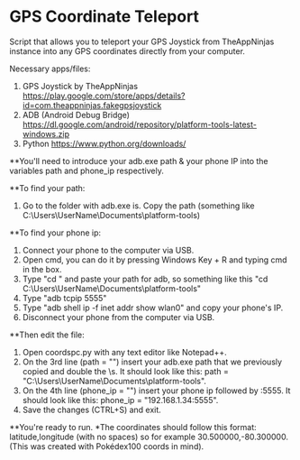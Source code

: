 # GPS Coordinate Teleport
Script that allows you to teleport your GPS Joystick from TheAppNinjas instance into any GPS coordinates directly from your computer.

Necessary apps/files:
1. GPS Joystick by TheAppNinjas https://play.google.com/store/apps/details?id=com.theappninjas.fakegpsjoystick
2. ADB (Android Debug Bridge) https://dl.google.com/android/repository/platform-tools-latest-windows.zip
3. Python https://www.python.org/downloads/

**You'll need to introduce your adb.exe path & your phone IP into the variables path and phone_ip respectively.

**To find your path:
1. Go to the folder with adb.exe is. Copy the path (something like C:\Users\UserName\Documents\platform-tools)

**To find your phone ip:
1. Connect your phone to the computer via USB.
2. Open cmd, you can do it by pressing Windows Key + R and typing cmd in the box.
3. Type "cd " and paste your path for adb, so something like this "cd C:\Users\UserName\Documents\platform-tools"
4. Type "adb tcpip 5555"
5. Type "adb shell ip -f inet addr show wlan0" and copy your phone's IP.
6. Disconnect your phone from the computer via USB.

**Then edit the file:
1. Open coordspc.py with any text editor like Notepad++.
2. On the 3rd line (path = "") insert your adb.exe path that we previously copied and double the \s. It should look like this: path = "C:\\Users\\UserName\\Documents\\platform-tools".
3. On the 4th line (phone_ip = "") insert your phone ip followed by :5555. It should look like this: phone_ip = "192.168.1.34:5555".
4. Save the changes (CTRL+S) and exit. 

**You're ready to run.
*The coordinates should follow this format: latitude,longitude (with no spaces) so for example 30.500000,-80.300000. (This was created with Pokédex100 coords in mind).

